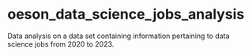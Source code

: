# oeson_data_science_jobs_analysis

Data analysis on a data set containing information pertaining to data science jobs from 2020 to 2023.
